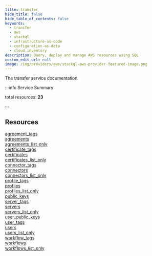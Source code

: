 ```yaml
---
title: transfer
hide_title: false
hide_table_of_contents: false
keywords:
  - transfer
  - aws
  - stackql
  - infrastructure-as-code
  - configuration-as-data
  - cloud inventory
description: Query, deploy and manage AWS resources using SQL
custom_edit_url: null
image: /img/providers/aws/stackql-aws-provider-featured-image.png
---
```


The transfer service documentation.

:::info Service Summary

<div class="row">
<div class="providerDocColumn">
<span>total resources:&nbsp;<b>23</b></span><br />
</div>
</div>

:::

## Resources
<div class="row">
<div class="providerDocColumn">
<a href="/providers/aws/transfer/agreement_tags/">agreement_tags</a><br />
<a href="/providers/aws/transfer/agreements/">agreements</a><br />
<a href="/providers/aws/transfer/agreements_list_only/">agreements_list_only</a><br />
<a href="/providers/aws/transfer/certificate_tags/">certificate_tags</a><br />
<a href="/providers/aws/transfer/certificates/">certificates</a><br />
<a href="/providers/aws/transfer/certificates_list_only/">certificates_list_only</a><br />
<a href="/providers/aws/transfer/connector_tags/">connector_tags</a><br />
<a href="/providers/aws/transfer/connectors/">connectors</a><br />
<a href="/providers/aws/transfer/connectors_list_only/">connectors_list_only</a><br />
<a href="/providers/aws/transfer/profile_tags/">profile_tags</a><br />
<a href="/providers/aws/transfer/profiles/">profiles</a><br />
<a href="/providers/aws/transfer/profiles_list_only/">profiles_list_only</a>
</div>
<div class="providerDocColumn">
<a href="/providers/aws/transfer/public_keys/">public_keys</a><br />
<a href="/providers/aws/transfer/server_tags/">server_tags</a><br />
<a href="/providers/aws/transfer/servers/">servers</a><br />
<a href="/providers/aws/transfer/servers_list_only/">servers_list_only</a><br />
<a href="/providers/aws/transfer/user_public_keys/">user_public_keys</a><br />
<a href="/providers/aws/transfer/user_tags/">user_tags</a><br />
<a href="/providers/aws/transfer/users/">users</a><br />
<a href="/providers/aws/transfer/users_list_only/">users_list_only</a><br />
<a href="/providers/aws/transfer/workflow_tags/">workflow_tags</a><br />
<a href="/providers/aws/transfer/workflows/">workflows</a><br />
<a href="/providers/aws/transfer/workflows_list_only/">workflows_list_only</a>
</div>
</div>